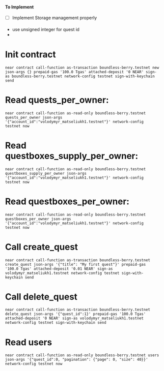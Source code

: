 #### To Implement

- [ ] Implement Storage management properly

####

- use unsigned integer for quest id
- 

# Init contract
`
near contract call-function as-transaction boundless-berry.testnet new json-args {} prepaid-gas '100.0 Tgas' attached-deposit '0 NEAR' sign-as boundless-berry.testnet network-config testnet sign-with-keychain send
`

# Read quests_per_owner:
`
near contract call-function as-read-only boundless-berry.testnet quests_per_owner json-args '{"account_id":"volodymyr_matseliukh1.testnet"}' network-config testnet now
`

# Read questboxes_supply_per_owner:
`
near contract call-function as-read-only boundless-berry.testnet questboxes_supply_per_owner json-args '{"account_id":"volodymyr_matseliukh1.testnet"}' network-config testnet now
`

# Read questboxes_per_owner:
`
near contract call-function as-read-only boundless-berry.testnet questboxes_per_owner json-args '{"account_id":"volodymyr_matseliukh1.testnet"}' network-config testnet now
`

# Call create_quest
`
near contract call-function as-transaction boundless-berry.testnet create_quest json-args '{"title": "My first quest"}' prepaid-gas '100.0 Tgas' attached-deposit '0.01 NEAR' sign-as volodymyr_matseliukh1.testnet network-config testnet sign-with-keychain send
`

# Call delete_quest
`
near contract call-function as-transaction boundless-berry.testnet delete_quest json-args '{"quest_id":1}' prepaid-gas '100.0 Tgas' attached-deposit '0 NEAR' sign-as volodymyr_matseliukh1.testnet network-config testnet sign-with-keychain send
`

# Read users
`
near contract call-function as-read-only boundless-berry.testnet users json-args '{"quest_id":0, "pagination": {"page": 0, "size": 40}}' network-config testnet now
`